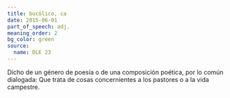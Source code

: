```yaml
---
title: bucólico, ca
date: 2015-06-01
part_of_speech: adj.
meaning_order: 2
bg_color: green
source:
  name: DLE 23
---
```


Dicho de un género de poesía o de una composición poética, por lo común dialogada: Que trata de cosas concernientes a los pastores o a la vida campestre.
